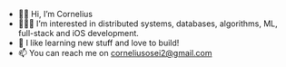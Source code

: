 - 👋🏽 Hi, I’m Cornelius
- 👨🏽‍💻 I’m interested in distributed systems, databases, algorithms, ML, full-stack and iOS development.
- 🌱 I like learning new stuff and love to build!
- 📫 You can reach me on corneliusosei2@gmail.com

<!---
CorneliusOsei2/CorneliusOsei2 is a ✨ special ✨ repository because its `README.md` (this file) appears on your GitHub profile.
You can click the Preview link to take a look at your changes.
--->
